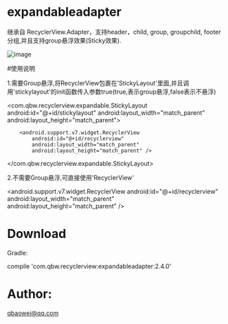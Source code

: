 # expandableadapter



继承自 RecyclerView.Adapter，支持header，child, group, groupchild, footer 分组,并且支持group悬浮效果(Sticky效果).



![image](https://github.com/qbaowei/ExpandableAdapter/raw/master/screenshots/ExpandableAdapter.gif)


#使用说明


1.需要Group悬浮,将RecyclerView包裹在'StickyLayout'里面,并且调用'stickylayout'的init函数传入参数true(true,表示group悬浮,false表示不悬浮)


<com.qbw.recyclerview.expandable.StickyLayout
        android:id="@+id/stickylayout"
        android:layout_width="match_parent"
        android:layout_height="match_parent">

        <android.support.v7.widget.RecyclerView
            android:id="@+id/recyclerview"
            android:layout_width="match_parent"
            android:layout_height="match_parent" />
</com.qbw.recyclerview.expandable.StickyLayout>


2.不需要Group悬浮,可直接使用'RecyclerView'


<android.support.v7.widget.RecyclerView
            android:id="@+id/recyclerview"
            android:layout_width="match_parent"
            android:layout_height="match_parent" />



# Download


Gradle:


compile 'com.qbw.recyclerview:expandableadapter:2.4.0'


# Author:


qbaowei@qq.com

